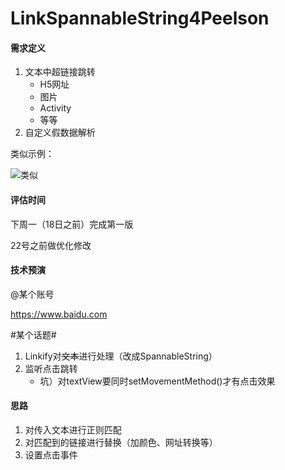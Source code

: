# LinkSpannableString4Peelson

#### 需求定义
1. 文本中超链接跳转
    - H5网址
    - 图片
    - Activity
    - 等等
2. 自定义假数据解析

类似示例：

![类似](https://img-blog.csdn.net/20160707180336526?watermark/2/text/aHR0cDovL2Jsb2cuY3Nkbi5uZXQv/font/5a6L5L2T/fontsize/400/fill/I0JBQkFCMA==/dissolve/70/gravity/SouthEast)

#### 评估时间
下周一（18日之前）完成第一版

22号之前做优化修改

#### 技术预演
@某个账号

https://www.baidu.com

#某个话题#



1. Linkify对~~文本~~进行处理（改成SpannableString）
2. 监听点击跳转
    - 坑）对textView要同时setMovementMethod()才有点击效果

#### 思路
1. 对传入文本进行正则匹配
2. 对匹配到的链接进行替换（加颜色、网址转换等）
3. 设置点击事件